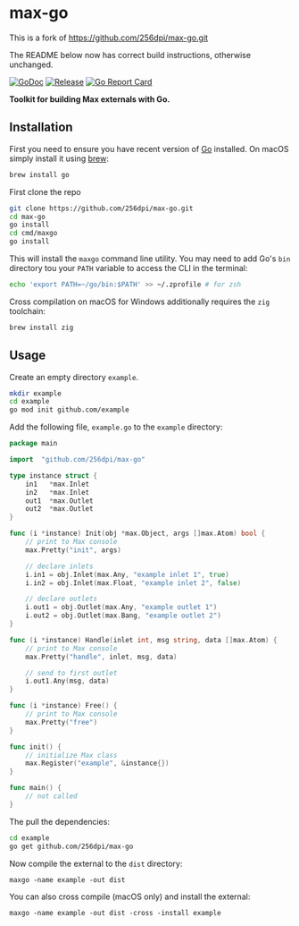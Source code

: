 # max-go

This is a fork of https://github.com/256dpi/max-go.git

The README below now has correct build instructions, otherwise unchanged.

[![GoDoc](https://godoc.org/github.com/256dpi/max-go?status.svg)](http://godoc.org/github.com/256dpi/max-go)
[![Release](https://img.shields.io/github/release/256dpi/max-go.svg)](https://github.com/256dpi/max-go/releases)
[![Go Report Card](https://goreportcard.com/badge/github.com/256dpi/max-go)](https://goreportcard.com/report/github.com/256dpi/max-go)

**Toolkit for building Max externals with Go.** 

## Installation

First you need to ensure you have recent version of [Go](https://golang.org) installed. On macOS simply install it using [brew](https://brew.sh):

```sh
brew install go
```

First clone the repo

```sh
git clone https://github.com/256dpi/max-go.git
cd max-go
go install
cd cmd/maxgo
go install
```

This will install the `maxgo` command line utility. You may need to add Go's `bin` directory tou your `PATH` variable to access the CLI in the terminal:

```sh
echo 'export PATH=~/go/bin:$PATH' >> ~/.zprofile # for zsh
```

Cross compilation on macOS for Windows additionally requires the `zig` toolchain:

```sh
brew install zig
```

## Usage

Create an empty directory `example`.

```sh
mkdir example
cd example
go mod init github.com/example
```

Add the following file, `example.go` to the `example` directory:

```go
package main

import  "github.com/256dpi/max-go"

type instance struct {
	in1   *max.Inlet
	in2   *max.Inlet
	out1  *max.Outlet
	out2  *max.Outlet
}

func (i *instance) Init(obj *max.Object, args []max.Atom) bool {
	// print to Max console
	max.Pretty("init", args)

	// declare inlets
	i.in1 = obj.Inlet(max.Any, "example inlet 1", true)
	i.in2 = obj.Inlet(max.Float, "example inlet 2", false)

	// declare outlets
	i.out1 = obj.Outlet(max.Any, "example outlet 1")
	i.out2 = obj.Outlet(max.Bang, "example outlet 2")
}

func (i *instance) Handle(inlet int, msg string, data []max.Atom) {
	// print to Max console
	max.Pretty("handle", inlet, msg, data)

	// send to first outlet
	i.out1.Any(msg, data)
}

func (i *instance) Free() {
	// print to Max console
	max.Pretty("free")
}

func init() {
	// initialize Max class
	max.Register("example", &instance{})
}

func main() {
	// not called
}
```

The pull the dependencies:

```sh
cd example
go get github.com/256dpi/max-go
```

Now compile the external to the `dist` directory:

```
maxgo -name example -out dist
```

You can also cross compile (macOS only) and install the external:

```
maxgo -name example -out dist -cross -install example
```

